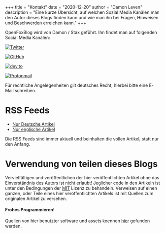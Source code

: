 +++
title = "Kontakt"
date = "2020-12-20"
author = "Damon Leven"
description = "Eine kurze Übersicht, auf welchen Sozial Media Kanälen man den Autor dieses Blogs finden kann und wie man ihn bei Fragen, Hinweisen und Beschwerden erreichen kann."
+++

OpenFoxBlog wird von Damon / Stax geführt. Ihn findet man auf folgenden Social Media Kanälen: 

[![Twitter](https://img.shields.io/badge/Twitter-1DA1F2?style=for-the-badge&logo=twitter&logoColor=white)](https://twitter.com/staxthefox)

[![GitHub](https://img.shields.io/badge/GitHub-100000?style=for-the-badge&logo=github&logoColor=white)](https://github.com/mcwertgaming)

[![dev.to](https://img.shields.io/badge/dev.to-0A0A0A?style=for-the-badge&logo=dev.to&logoColor=white)](https://dev.to/mcwertgaming)

[![Protonmail](https://img.shields.io/badge/ProtonMail-8B89CC?style=for-the-badge&logo=protonmail&logoColor=white)](mailto:dleven@protonmail.com?subject=OpenFoxBlog)

Für rechtliche Angelegenheiten gilt deutsches Recht, hierbei bitte eine E-Mail schreiben.

# RSS Feeds
- [Nur Deutsche Artikel](/de/index.xml)
- [Nur englische Artikel](/index.xml)

Die RSS Feeds sind immer aktuell und beinhalten die vollen Artikel, statt nur den Anfang. 

# Verwendung von teilen dieses Blogs 

Vervielfältigen und veröffentlichen der hier veröffentlichten Artikel ohne das Einverständnis des Autors ist nicht erlaubt! Jeglicher code in den Artikeln ist unter den Bedingungen der [MIT](https://opensource.org/licenses/MIT) Lizenz zu behandeln. Verweisen auf einen ganzen, oder Teile eines hier veröffentlichten Artikels ist mit Quellen zum originalen Artikel zu versehen.

#### Frohes Programmieren!

Quellen von hier benutzter software und assets koennen [hier](/de/über-mich/#in-dieser-seite-verwendete-software) gefunden werden.
